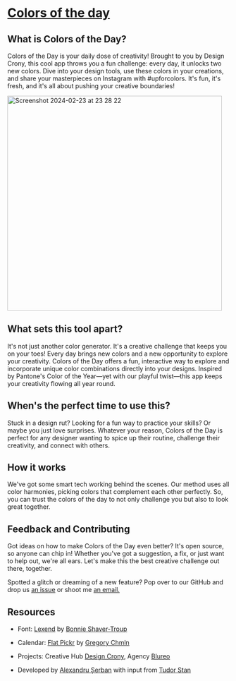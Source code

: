 <h1><a href="colors.designcrony.com">Colors of the day</a></h1>

<h2>What is Colors of the Day?</h2>

Colors of the Day is your daily dose of creativity! Brought to you by Design Crony, this cool app throws you a fun challenge: every day, it unlocks two new colors. Dive into your design tools, use these colors in your creations, and share your masterpieces on Instagram with #upforcolors. It's fun, it's fresh, and it's all about pushing your creative boundaries!

<img width="487" alt="Screenshot 2024-02-23 at 23 28 22" src="https://github.com/theserban/colors-of-the-day/assets/134176220/b9506f49-9b06-4682-8814-c2a3e571a43d">

<h2>What sets this tool apart?</h2>
It's not just another color generator. It's a creative challenge that keeps you on your toes! Every day brings new colors and a new opportunity to explore your creativity. Colors of the Day offers a fun, interactive way to explore and incorporate unique color combinations directly into your designs. Inspired by Pantone's Color of the Year—yet with our playful twist—this app keeps your creativity flowing all year round.

<h2>When's the perfect time to use this?</h2>
Stuck in a design rut? Looking for a fun way to practice your skills? Or maybe you just love surprises. Whatever your reason, Colors of the Day is perfect for any designer wanting to spice up their routine, challenge their creativity, and connect with others.

<h2>How it works</h2>
We've got some smart tech working behind the scenes. Our method uses all color harmonies, picking colors that complement each other perfectly. So, you can trust the colors of the day to not only challenge you but also to look great together.

<h2>Feedback and Contributing</h2>
Got ideas on how to make Colors of the Day even better? It's open source, so anyone can chip in! Whether you've got a suggestion, a fix, or just want to help out, we're all ears. Let's make this the best creative challenge out there, together.

Spotted a glitch or dreaming of a new feature? Pop over to our GitHub and drop us <a href="https://github.com/theserban/colors-of-the-day/issues/new">an issue</a> or shoot me <a href="mailto:alexandru@theserban.com">an email.</a>

<h2>Resources</h2>

- Font: <a href="lexend.com">Lexend</a> by <a href="https://www.linkedin.com/in/bonnie-shaver-troup-edd-b3386816/">Bonnie Shaver-Troup</a>

- Calendar: <a href="https://flatpickr.js.org/">Flat Pickr</a> by <a href="https://github.com/chmln/">Gregory Chmln</a>

- Projects: Creative Hub <a href="designcrony.com">Design Crony</a>, Agency <a href="blureo.com">Blureo</a> 

- Developed by <a href="theserban.com">Alexandru Șerban</a> with input from <a href="https://www.linkedin.com/in/tudorcelstan/)">Tudor Stan</a>
